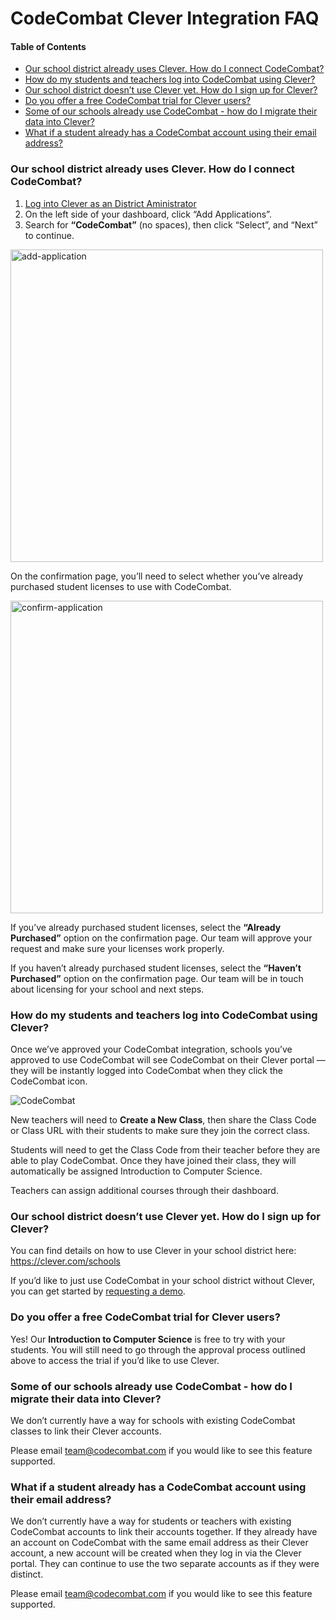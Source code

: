 # CodeCombat Clever Integration FAQ

#### Table of Contents
- [Our school district already uses Clever. How do I connect CodeCombat?](#our-school-district-already-uses-clever-how-do-i-connect-codecombat-)  
- [How do my students and teachers log into CodeCombat using Clever?](#how-do-my-students-and-teachers-log-into-codecombat-using-clever-)  
- [Our school district doesn’t use Clever yet. How do I sign up for Clever?](#our-school-district-doesn-t-use-clever-yet-how-do-i-sign-up-for-clever-)  
- [Do you offer a free CodeCombat trial for Clever users?](#do-you-offer-a-free-codecombat-trial-for-clever-users-)  
- [Some of our schools already use CodeCombat - how do I migrate their data into Clever?](#some-of-our-schools-already-use-codecombat-how-do-i-migrate-their-data-into-clever-)  
- [What if a student already has a CodeCombat account using their email address?](#what-if-a-student-already-has-a-codecombat-account-using-their-email-address-)


### Our school district already uses Clever. How do I connect CodeCombat? 
1. [Log into Clever as an District Aministrator](https://clever.com/oauth/district_admin/login)
2. On the left side of your dashboard, click “Add Applications”. 
3. Search for **“CodeCombat”** (no spaces), then click “Select”, and “Next” to continue. 

<img src="http://files.codecombat.com/docs/clever-faq/add-application.png" title="Add CodeCombat Application" alt="add-application" width="500px" />

  On the confirmation page, you’ll need to select whether you’ve already purchased student licenses to use with CodeCombat.

<img src="http://files.codecombat.com/docs/clever-faq/confirm-application.png" title="Confirm CodeCombat Application" alt="confirm-application" width="500px" />


If you’ve already purchased student licenses, select the **“Already Purchased”** option on the confirmation page. Our team will approve your request and make sure your licenses work properly.

If you haven’t already purchased student licenses, select the **“Haven’t Purchased”** option on the confirmation page. Our team will be in touch about licensing for your school and next steps. 


### How do my students and teachers log into CodeCombat using Clever? 
Once we’ve approved your CodeCombat integration, schools you’ve approved to use CodeCombat will see CodeCombat on their Clever portal — they will be instantly logged into CodeCombat when they click the CodeCombat icon. 

<img src="http://files.codecombat.com/docs/clever-faq/coco-logo.png" title="CodeCombat" alt="CodeCombat" />

New teachers will need to **Create a New Class**, then share the Class Code or Class URL with their students to make sure they join the correct class. 

Students will need to get the Class Code from their teacher before they are able to play CodeCombat. Once they have joined their class, they will automatically be assigned Introduction to Computer Science. 

Teachers can assign additional courses through their dashboard. 


### Our school district doesn’t use Clever yet. How do I sign up for Clever? 
You can find details on how to use Clever in your school district here: 
https://clever.com/schools 

If you’d like to just use CodeCombat in your school district without Clever, you can get started by [requesting a demo](/teachers/demo). 

### Do you offer a free CodeCombat trial for Clever users? 
Yes! Our **Introduction to Computer Science** is free to try with your students. You will still need to go through the approval process outlined above to access the trial if you’d like to use Clever. 


### Some of our schools already use CodeCombat - how do I migrate their data into Clever? 
We don’t currently have a way for schools with existing CodeCombat classes to link their Clever accounts. 
 
Please email [team@codecombat.com](mailto:team@codecombat.com) if you would like to see this feature supported.


### What if a student already has a CodeCombat account using their email address? 
We don’t currently have a way for students or teachers with existing CodeCombat accounts to link their accounts together. If they already have an account on CodeCombat with the same email address as their Clever account, a new account will be created when they log in via the Clever portal. They can continue to use the two separate accounts as if they were distinct. 
 
Please email [team@codecombat.com](mailto:team@codecombat.com) if you would like to see this feature supported.
 
